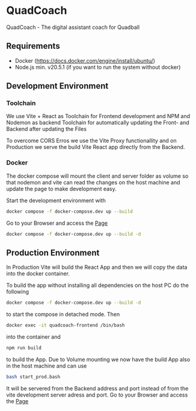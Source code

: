# QuadCoach
QuadCoach - The digital assistant coach for Quadball

## Requirements

* Docker (https://docs.docker.com/engine/install/ubuntu/)
* Node.js min. v20.5.1 (if you want to run the system without docker)

## Development Environment

### Toolchain

We use Vite + React as Toolchain for Frontend development and NPM and Nodemon as backend Toolchain for automatically updating the Front- and Backend after updating the Files

To overcome CORS Erros we use the Vite Proxy functionallity and on Production we serve the build Vite React app directly from the Backend.

### Docker
The docker compose will mount the client and server folder as volume so that nodemon and vite can read the changes on the host machine and update the page to make development easy.

Start the development environment with

``` bash
docker compose -f docker-compose.dev up --build
```

Go to your Browser and access the  [Page](http://localhost:5173)

``` bash
docker compose -f docker-compose.dev up --build -d
```

## Production Environment

In Production Vite will build the React App and then we will copy the data into the docker container. 

To build the app without installing all dependencies on the host PC do the following

``` bash
docker compose -f docker-compose.dev up --build -d
```
to start the compose in detached mode.
Then 
``` bash
docker exec -it quadcoach-frontend /bin/bash
```
into the container and
``` bash
npm run build
```
to build the App. Due to Volume mounting we now have the build App also in the host machine and can use

``` bash
bash start_prod.bash
```

It will be servered from the Backend address and port instead of from the vite development server adress and port. 
Go to your Browser and access the  [Page](http://localhost:3001)